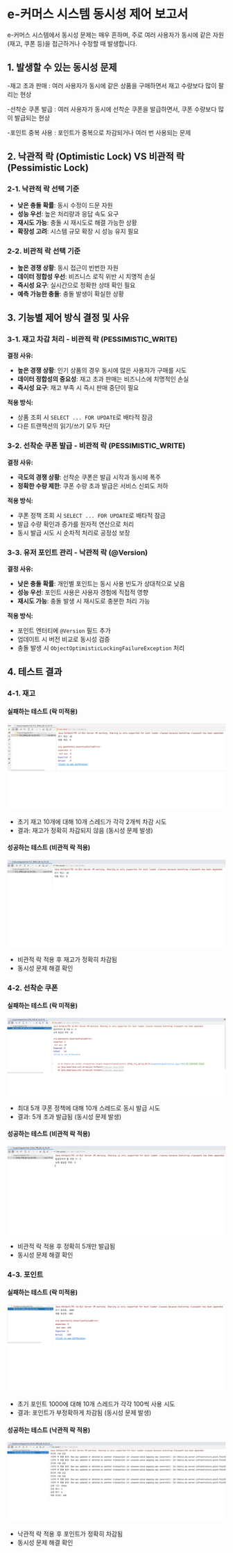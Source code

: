 # e-커머스 시스템 동시성 제어 보고서

e-커머스 시스템에서 동시성 문제는 매우 흔하며, 주로 여러 사용자가 동시에 같은 자원(재고, 쿠폰 등)을 접근하거나 수정할 때 발생합니다.

## 1. 발생할 수 있는 동시성 문제

-재고 초과 판매 : 여러 사용자가 동시에 같은 상품을 구매하면서 재고 수량보다 많이 팔리는 현상

-선착순 쿠폰 발급 : 여러 사용자가 동시에 선착순 쿠폰을 발급하면서, 쿠폰 수량보다 많이 발급되는 현상

-포인트 중복 사용 : 포인트가 중복으로 차감되거나 여러 번 사용되는 문제

## 2. 낙관적 락 (Optimistic Lock) VS 비관적 락 (Pessimistic Lock)

### 2-1. 낙관적 락 선택 기준
- **낮은 충돌 확률**: 동시 수정이 드문 자원
- **성능 우선**: 높은 처리량과 응답 속도 요구
- **재시도 가능**: 충돌 시 재시도로 해결 가능한 상황
- **확장성 고려**: 시스템 규모 확장 시 성능 유지 필요

### 2-2. 비관적 락 선택 기준
- **높은 경쟁 상황**: 동시 접근이 빈번한 자원
- **데이터 정합성 우선**: 비즈니스 로직 위반 시 치명적 손실
- **즉시성 요구**: 실시간으로 정확한 상태 확인 필요
- **예측 가능한 충돌**: 충돌 발생이 확실한 상황

## 3. 기능별 제어 방식 결정 및 사유

### 3-1. 재고 차감 처리 - 비관적 락 (PESSIMISTIC_WRITE)

**결정 사유:**
- **높은 경쟁 상황**: 인기 상품의 경우 동시에 많은 사용자가 구매를 시도
- **데이터 정합성의 중요성**: 재고 초과 판매는 비즈니스에 치명적인 손실
- **즉시성 요구**: 재고 부족 시 즉시 판매 중단이 필요

**적용 방식:**
- 상품 조회 시 `SELECT ... FOR UPDATE`로 배타적 잠금
- 다른 트랜잭션의 읽기/쓰기 모두 차단

### 3-2. 선착순 쿠폰 발급 - 비관적 락 (PESSIMISTIC_WRITE)

**결정 사유:**
- **극도의 경쟁 상황**: 선착순 쿠폰은 발급 시작과 동시에 폭주
- **정확한 수량 제한**: 쿠폰 수량 초과 발급은 서비스 신뢰도 저하

**적용 방식:**
- 쿠폰 정책 조회 시 `SELECT ... FOR UPDATE`로 배타적 잠금
- 발급 수량 확인과 증가를 원자적 연산으로 처리
- 동시 발급 시도 시 순차적 처리로 공정성 보장

### 3-3. 유저 포인트 관리 - 낙관적 락 (@Version)

**결정 사유:**
- **낮은 충돌 확률**: 개인별 포인트는 동시 사용 빈도가 상대적으로 낮음
- **성능 우선**: 포인트 사용은 사용자 경험에 직접적 영향
- **재시도 가능**: 충돌 발생 시 재시도로 충분한 처리 가능

**적용 방식:**
- 포인트 엔터티에 `@Version` 필드 추가
- 업데이트 시 버전 비교로 동시성 검증
- 충돌 발생 시 `ObjectOptimisticLockingFailureException` 처리

## 4. 테스트 결과

### 4-1.  재고 

#### 실패하는 테스트 (락 미적용)
![재고_정확성_실패하는_테스트](재고_정확성_실패하는_테스트.png)

- 초기 재고 10개에 대해 10개 스레드가 각각 2개씩 차감 시도
- 결과: 재고가 정확히 차감되지 않음 (동시성 문제 발생)

#### 성공하는 테스트 (비관적 락 적용)
![재고_정확성_성공하는_테스트](재고_정확성_성공하는_테스트.png)

- 비관적 락 적용 후 재고가 정확히 차감됨
- 동시성 문제 해결 확인

### 4-2. 선착순 쿠폰

#### 실패하는 테스트 (락 미적용)
![선착순쿠폰_실패하는_테스트](선착순쿠폰_실패하는_테스트.png)

- 최대 5개 쿠폰 정책에 대해 10개 스레드로 동시 발급 시도
- 결과: 5개 초과 발급됨 (동시성 문제 발생)

#### 성공하는 테스트 (비관적 락 적용)
![선착순쿠폰_성공하는_테스트](선착순쿠폰_성공하는_테스트.png)

- 비관적 락 적용 후 정확히 5개만 발급됨
- 동시성 문제 해결 확인

### 4-3. 포인트

#### 실패하는 테스트 (락 미적용)
![포인트_정확성_실패하는_테스트](포인트_정확성_실패하는_테스트.png)

- 초기 포인트 1000에 대해 10개 스레드가 각각 100씩 사용 시도
- 결과: 포인트가 부정확하게 차감됨 (동시성 문제 발생)

#### 성공하는 테스트 (낙관적 락 적용)
![포인트_정확성_성공하는_테스트](포인트_정확성_성공하는_테스트.png)

- 낙관적 락 적용 후 포인트가 정확히 차감됨
- 동시성 문제 해결 확인




